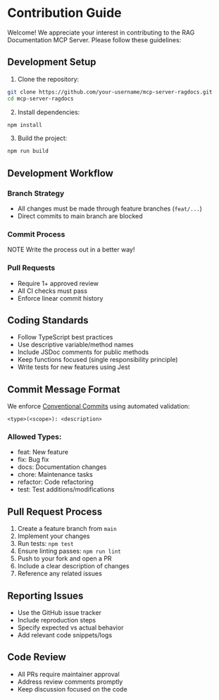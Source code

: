 # Contribution Guide

Welcome! We appreciate your interest in contributing to the RAG Documentation MCP Server. Please follow these guidelines:

## Development Setup

1. Clone the repository:

```bash
git clone https://github.com/your-username/mcp-server-ragdocs.git
cd mcp-server-ragdocs
```

2. Install dependencies:

```bash
npm install
```

3. Build the project:

```bash
npm run build
```

## Development Workflow

### Branch Strategy

- All changes must be made through feature branches (`feat/...`)
- Direct commits to main branch are blocked

### Commit Process

NOTE Write the process out in a better way!

### Pull Requests

- Require 1+ approved review
- All CI checks must pass
- Enforce linear commit history

## Coding Standards

- Follow TypeScript best practices
- Use descriptive variable/method names
- Include JSDoc comments for public methods
- Keep functions focused (single responsibility principle)
- Write tests for new features using Jest

## Commit Message Format

We enforce [Conventional Commits](https://www.conventionalcommits.org) using automated validation:

```
<type>(<scope>): <description>
```

### Allowed Types:

- feat: New feature
- fix: Bug fix
- docs: Documentation changes
- chore: Maintenance tasks
- refactor: Code refactoring
- test: Test additions/modifications

## Pull Request Process

1. Create a feature branch from `main`
2. Implement your changes
3. Run tests: `npm test`
4. Ensure linting passes: `npm run lint`
5. Push to your fork and open a PR
6. Include a clear description of changes
7. Reference any related issues

## Reporting Issues

- Use the GitHub issue tracker
- Include reproduction steps
- Specify expected vs actual behavior
- Add relevant code snippets/logs

## Code Review

- All PRs require maintainer approval
- Address review comments promptly
- Keep discussion focused on the code
